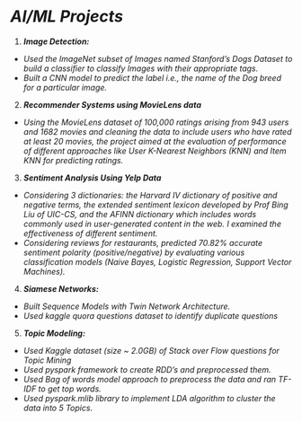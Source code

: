 
# ***AI/ML Projects***


1. ***Image Detection:***
- *Used the ImageNet subset of Images named Stanford’s Dogs Dataset to build a classifier to classify Images with their appropriate tags.*
- *Built a CNN model to predict the label i.e., the name of the Dog breed for a particular image.*
  
2. ***Recommender Systems using MovieLens data***
- *Using the MovieLens dataset of 100,000 ratings arising from 943 users and 1682 movies and cleaning the data to include users who have rated at least 20 movies, the project aimed at the evaluation of performance of different approaches like User K-Nearest Neighbors (KNN) and Item KNN for predicting ratings.*

3. ***Sentiment Analysis Using Yelp Data***
- *Considering 3 dictionaries: the Harvard IV dictionary of positive and negative terms, the extended sentiment lexicon developed by Prof Bing Liu of UIC-CS, and the AFINN dictionary which includes words commonly used in user-generated content in the web. I examined the effectiveness of different sentiment.*
- *Considering reviews for restaurants, predicted 70.82% accurate sentiment polarity (positive/negative) by evaluating various classification models (Naive Bayes, Logistic Regression, Support Vector Machines).*
  
4. ***Siamese Networks:***
- *Built Sequence Models with Twin Network Architecture.*
- *Used kaggle quora questions dataset to identify duplicate questions*

5. ***Topic Modeling:***
- *Used Kaggle dataset (size ~ 2.0GB) of Stack over Flow questions for Topic Mining*
- *Used pyspark framework to create RDD’s and preprocessed them.*
- *Used Bag of words model approach to preprocess the data and ran TF-IDF to get top words.*
- *Used pyspark.mlib library to implement LDA algorithm to cluster the data into 5 Topics.*
